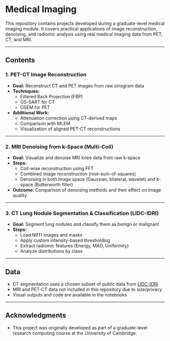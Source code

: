 # Medical Imaging

This repository contains projects developed during a graduate-level medical imaging module. It covers practical applications of image reconstruction, denoising, and radiomic analysis using real medical imaging data from PET, CT, and MRI.

---

## Contents

### 1. PET-CT Image Reconstruction
- **Goal:** Reconstruct CT and PET images from raw sinogram data
- **Techniques:**  
  - Filtered Back Projection (FBP)  
  - OS-SART for CT  
  - OSEM for PET  
- **Additional Work:**  
  - Attenuation correction using CT-derived maps  
  - Comparison with MLEM  
  - Visualization of aligned PET-CT reconstructions
---

### 2. MRI Denoising from k-Space (Multi-Coil)
- **Goal:** Visualize and denoise MRI knee data from raw k-space
- **Steps:**
  - Coil-wise reconstruction using FFT
  - Combined image reconstruction (root-sum-of-squares)
  - Denoising in both image space (Gaussian, bilateral, wavelet) and k-space (Butterworth filter)
- **Outcome:** Comparison of denoising methods and their effect on image quality

---

### 3. CT Lung Nodule Segmentation & Classification (LIDC-IDRI)
- **Goal:** Segment lung nodules and classify them as benign or malignant
- **Steps:**
  - Load NIfTI images and masks
  - Apply custom intensity-based thresholding
  - Extract radiomic features (Energy, MAD, Uniformity)
  - Analyze distributions by class

---

## Data

- CT segmentation uses a chosen subset of public data from [LIDC-IDRI](https://www.cancerimagingarchive.net/collection/lidc-idri/)
- MRI and PET-CT data not included in this repository due to size/privacy
- Visual outputs and code are available in the notebooks

---

## Acknowledgments

- This project was originally developed as part of a graduate-level research computing course at the University of Cambridge.


